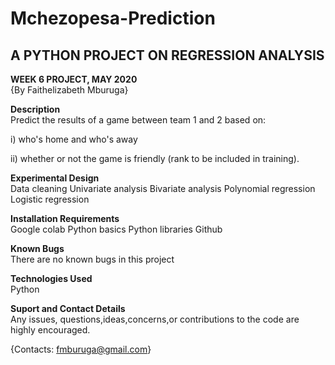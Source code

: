 # Mchezopesa-Prediction
## A PYTHON PROJECT ON REGRESSION ANALYSIS

**WEEK 6 PROJECT, MAY 2020**\
{By Faithelizabeth Mburuga}

**Description**\
Predict the results of a game between team 1 and 2 based on:

i) who's home and who's away

ii) whether or not the game is friendly (rank to be included in training).

**Experimental Design**\
Data cleaning
Univariate analysis
Bivariate analysis
Polynomial regression
Logistic regression

**Installation Requirements**\
Google colab
Python basics
Python libraries
Github


**Known Bugs**\
There are no known bugs in this project

**Technologies Used**\
Python

**Suport and Contact Details**\
Any issues, questions,ideas,concerns,or contributions to the code are highly encouraged.  

{Contacts: fmburuga@gmail.com}
